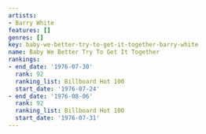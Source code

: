 ```yaml
---
artists:
- Barry White
features: []
genres: []
key: baby-we-better-try-to-get-it-together-barry-white
name: Baby We Better Try To Get It Together
rankings:
- end_date: '1976-07-30'
  rank: 92
  ranking_list: Billboard Hot 100
  start_date: '1976-07-24'
- end_date: '1976-08-06'
  rank: 92
  ranking_list: Billboard Hot 100
  start_date: '1976-07-31'
---
```


